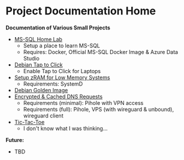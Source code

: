 # Project Documentation Home  
**Documentation of Various Small Projects**  
  
* [MS-SQL Home Lab](https://github.com/Fox682/Projects/blob/master/MS-SQL%20Home%20Lab.md)
  * Setup a place to learn MS-SQL
  * Requires: Docker, Official MS-SQL Docker Image & Azure Data Studio  
* [Debian Tap to Click](https://github.com/Fox682/Projects/blob/master/DebianTTC.md)
  * Enable Tap to Click for Laptops
* [Setup zRAM for Low Memory Systems](https://github.com/Fox682/Projects/blob/master/zRAM%20Setup.md)
  * Requirements: SystemD  
* [Debian Golden Image](https://github.com/Fox682/Projects/blob/master/Debian_Golden.md)
* [Encrypted & Cached DNS Requests](https://github.com/Fox682/Projects/blob/master/E%26C%20DNS.md)
  * Requirements (minimal): Pihole with VPN access
  * Requirements (full): Pihole, VPS (with wireguard & unbound), wireguard client
* [Tic-Tac-Toe](https://github.com/Fox682/Projects/blob/master/tictactoe.md)
  * I don't know what I was thinking...

**Future:**  
- TBD
